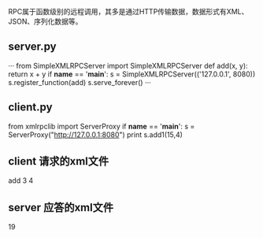 RPC属于函数级别的远程调用，其多是通过HTTP传输数据，数据形式有XML、JSON、序列化数据等。
## server.py 
···  from SimpleXMLRPCServer import SimpleXMLRPCServer
  def add(x, y):
      return x + y
  if __name__ == '__main__':
      s = SimpleXMLRPCServer(('127.0.0.1', 8080))
      s.register_function(add)
      s.serve_forever() 
··· 
## client.py 
  from xmlrpclib import ServerProxy
  if __name__ == '__main__':
      s = ServerProxy("http://127.0.0.1:8080")
      print s.add1(15,4) 

## client 请求的xml文件 
<?xml version='1.0' ?>
<methodCall>
    <methodName>
        add
    </methodName>
    <params>
        <param>
            <value>
                <int> 3 </int>
                </value>
        </param>
        <param>
            <value>
                <int> 4 </int>
            </value>
        </param>
    </params>
</methodCall> 

## server 应答的xml文件 
<?xml version='1.0' ?>
<methodResponse>
    <params>
        <param>
            <value>
                <int> 19 </int>
            </value>
        </param>
    </params>
</methodResponse>
